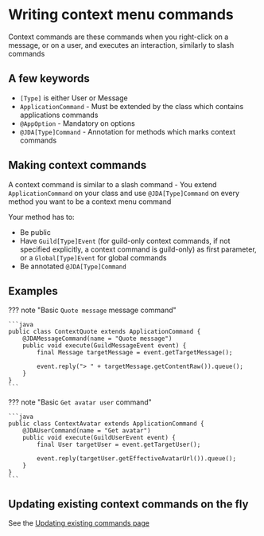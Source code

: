 # Writing context menu commands

Context commands are these commands when you right-click on a message, or on a user, and executes an interaction, similarly to slash commands

## A few keywords

* `[Type]` is either User or Message
* `ApplicationCommand` - Must be extended by the class which contains applications commands
* `@AppOption` - Mandatory on options
* `@JDA[Type]Command` - Annotation for methods which marks context commands

## Making context commands

A context command is similar to a slash command - You extend `ApplicationCommand` on your class and use `@JDA[Type]Command` on every method you want to be a context menu command

Your method has to:
* Be public
* Have `Guild[Type]Event` (for guild-only context commands, if not specified explicitly, a context command is guild-only) as first parameter, or a `Global[Type]Event` for global commands
* Be annotated `@JDA[Type]Command`

## Examples
??? note "Basic `Quote message` message command"

    ```java
    public class ContextQuote extends ApplicationCommand {
        @JDAMessageCommand(name = "Quote message")
        public void execute(GuildMessageEvent event) {
            final Message targetMessage = event.getTargetMessage();
    
            event.reply("> " + targetMessage.getContentRaw()).queue();
        }
    }
    ```

??? note "Basic `Get avatar user` command"

    ```java
    public class ContextAvatar extends ApplicationCommand {
        @JDAUserCommand(name = "Get avatar")
        public void execute(GuildUserEvent event) {
            final User targetUser = event.getTargetUser();
    
            event.reply(targetUser.getEffectiveAvatarUrl()).queue();
        }
    }
    ```

## Updating existing context commands on the fly

See the [Updating existing commands page](./using-slash-commands/Updating-slash-commands.md)